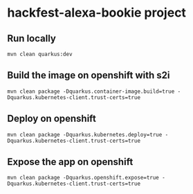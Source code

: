 # hackfest-alexa-bookie project

## Run locally

```shell
mvn clean quarkus:dev
```

## Build the image on openshift with s2i

```shell script
mvn clean package -Dquarkus.container-image.build=true -Dquarkus.kubernetes-client.trust-certs=true
```

## Deploy on openshift
```shell script
mvn clean package -Dquarkus.kubernetes.deploy=true -Dquarkus.kubernetes-client.trust-certs=true
```

## Expose the app on openshift
```shell script
mvn clean package -Dquarkus.openshift.expose=true -Dquarkus.kubernetes-client.trust-certs=true
```